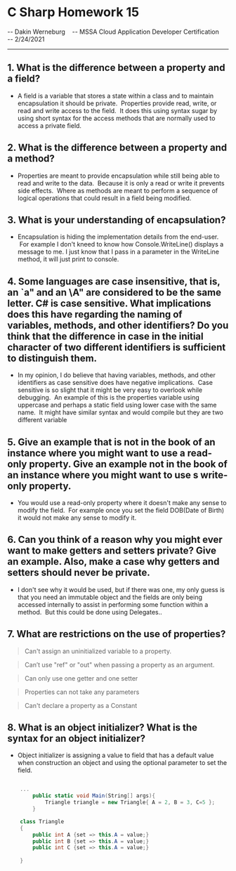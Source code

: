 # C Sharp Homework 15

-- Dakin Werneburg   
-- MSSA Cloud Application Developer Certification   
-- 2/24/2021

---
## 1. What is the difference between a property and a field?
- A field is a variable that stores a state within a class and to maintain encapsulation it should be private.  Properties provide read, write, or read and write access to the field.  It does this using syntax sugar by using short syntax for the access methods that are normally used to access a private field.


## 2. What is the difference between a property and a method?
- Properties are meant to provide encapsulation while still being able to read and write to the data.  Because it is only a read or write it prevents side effects.  Where as methods are meant to perform a sequence of logical operations that could result in a field being modified.


## 3. What is your understanding of encapsulation?
- Encapsulation is hiding the implementation details from the end-user.  For example I don't kneed to know how Console.WriteLine() displays a message to me. I just know that I pass in a parameter in the WriteLine method, it will just print to console.

## 4. Some languages are case insensitive, that is, an `a" and an \A" are considered to be the same letter. C# is case sensitive. What implications does this have regarding the naming of variables, methods, and other identifiers? Do you think that the difference in case in the initial character of two different identifiers is sufficient to distinguish them.
- In my opinion, I do believe that having variables, methods, and other identifiers as case sensitive does have negative implications.  Case sensitive is so slight that it might be very easy to overlook while debugging.  An example of this is the properties variable using uppercase and perhaps a static field using lower case with the same name.  It might have similar syntax and would compile but they are two different variable


## 5. Give an example that is not in the book of an instance where you might want to use a read-only property. Give an example not in the book of an instance where you might want to use s write-only property.
- You would use a read-only property where it doesn't make any sense to modify the field.  For example once you set the field DOB(Date of Birth) it would not make any sense to modify it.

## 6. Can you think of a reason why you might ever want to make getters and setters private? Give an example. Also, make a case why getters and setters should never be private.
- I don't see why it would be used, but if there was one, my only guess is that you need an immutable object and the fields are only being accessed internally to assist in performing some function within a method.  But this could be done using Delegates..   

## 7. What are restrictions on the use of properties?
> Can't assign an uninitialized variable to a property.

> Can’t use "ref" or "out" when passing a property as an argument.

> Can only use one getter and one setter

> Properties can not take any parameters

> Can't declare a property as a Constant


## 8. What is an object initializer? What is the syntax for an object initializer?
- Object initializer is assigning a value to field that has a default value when construction an object and using the optional parameter to set the field.

```c#

    ...
        public static void Main(String[] args){
            Triangle triangle = new Triangle{ A = 2, B = 3, C=5 };
        }

    class Triangle
    {
        public int A {set => this.A = value;}
        public int B {set => this.A = value;}
        public int C {set => this.A = value;}
        
    }

```
	
	